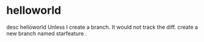 # helloworld
desc helloworld
Unless I create a branch. It would not track the diff.
create a new branch named starfeature .
